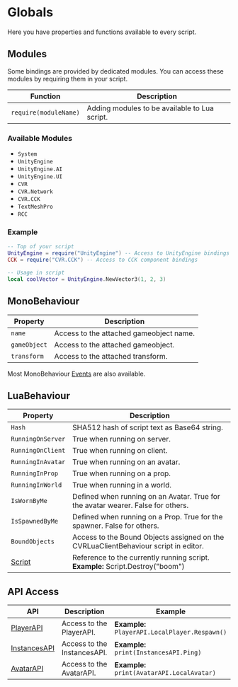 # Globals
Here you have properties and functions available to every script.

## Modules
Some bindings are provided by dedicated modules. You can access these modules by requiring them in your script.

| Function              | Description                                   |
|-----------------------|-----------------------------------------------|
| `require(moduleName)` | Adding modules to be available to Lua script. |

### Available Modules
- `System`
- `UnityEngine`
- `UnityEngine.AI`
- `UnityEngine.UI`
- `CVR`
- `CVR.Network`
- `CVR.CCK`
- `TextMeshPro`
- `RCC`

### Example

```lua
-- Top of your script
UnityEngine = require("UnityEngine") -- Access to UnityEngine bindings
CCK = require("CVR.CCK") -- Access to CCK component bindings

-- Usage in script
local coolVector = UnityEngine.NewVector3(1, 2, 3)
```

## MonoBehaviour
| Property     | Description                             |
|--------------|-----------------------------------------|
| `name`       | Access to the attached gameobject name. |
| `gameObject` | Access to the attached gameobject.      |
| `transform`  | Access to the attached transform.       |

Most MonoBehaviour [Events](events.md) are also available.

## LuaBehaviour
| Property                   | Description                                                                         |
|----------------------------|-------------------------------------------------------------------------------------|
| `Hash`                     | SHA512 hash of script text as Base64 string.                                        |
| `RunningOnServer`          | True when running on server.                                                        |
| `RunningOnClient`          | True when running on client.                                                        |
| `RunningInAvatar`          | True when running on an avatar.                                                     |
| `RunningInProp`            | True when running on a prop.                                                        |
| `RunningInWorld`           | True when running in a world.                                                       |
| `IsWornByMe`               | Defined when running on an Avatar. True for the avatar wearer. False for others.    |
| `IsSpawnedByMe`            | Defined when running on a Prop. True for the spawner. False for others.             |
| `BoundObjects`             | Access to the Bound Objects assigned on the CVRLuaClientBehaviour script in editor. |
| [Script](lua-behaviour.md) | Reference to the currently running script. **Example:** Script.Destroy("boom")      |

## API Access

| API                              | Description                 | Example                                        |
|----------------------------------|-----------------------------|------------------------------------------------|
| [PlayerAPI](player-api.md)       | Access to the PlayerAPI.    | **Example:** `PlayerAPI.LocalPlayer.Respawn()` |
| [InstancesAPI](instances-api.md) | Access to the InstancesAPI. | **Example:** `print(InstancesAPI.Ping)`        |
| [AvatarAPI](avatar-api.md)       | Access to the AvatarAPI.    | **Example:** `print(AvatarAPI.LocalAvatar)`    |
